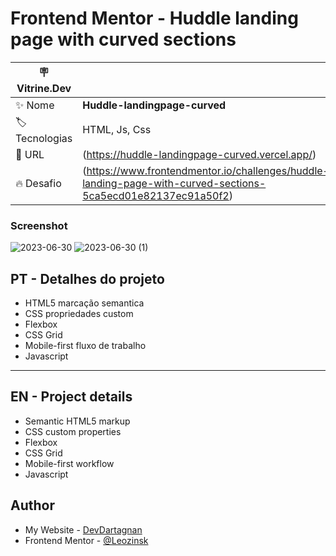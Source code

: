 # Frontend Mentor - Huddle landing page with curved sections

| :placard: Vitrine.Dev |     |
| -------------  | --- |
| :sparkles: Nome        | **Huddle-landingpage-curved**
| :label: Tecnologias | HTML, Js, Css
| :rocket: URL         | (https://huddle-landingpage-curved.vercel.app/)
| 🔥 Desafio         | (https://www.frontendmentor.io/challenges/huddle-landing-page-with-curved-sections-5ca5ecd01e82137ec91a50f2)

### Screenshot

![2023-06-30](https://github.com/devdartagnan/Huddle-landingpage-curved/assets/103390905/0d6a58d3-fe99-40c2-9a5c-0100b4b6be5d#vitrinedev)
![2023-06-30 (1)](https://github.com/devdartagnan/Huddle-landingpage-curved/assets/103390905/98b07e80-34b4-489d-9d9c-e4d1cb6c7927)

## PT - Detalhes do projeto
- HTML5 marcação semantica
- CSS propriedades custom
- Flexbox
- CSS Grid
- Mobile-first fluxo de trabalho
- Javascript

---

## EN - Project details

- Semantic HTML5 markup
- CSS custom properties
- Flexbox
- CSS Grid
- Mobile-first workflow
- Javascript


## Author

- My Website - [DevDartagnan](https://devdartagnan.com/)
- Frontend Mentor - [@Leozinsk](https://www.frontendmentor.io/profile/Leozinsk)
